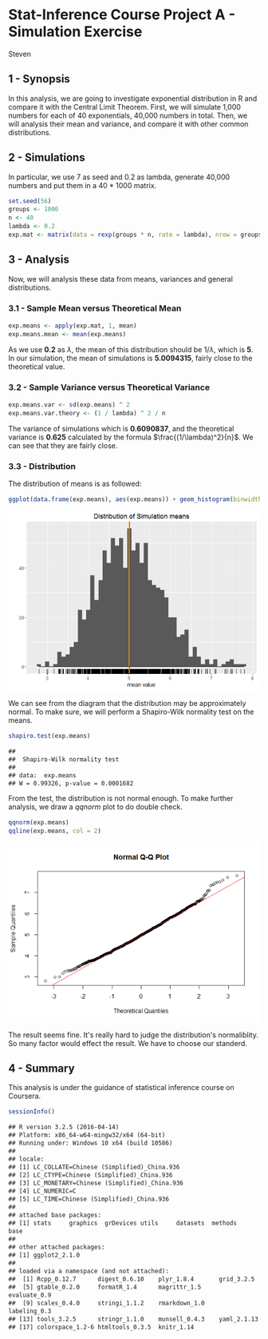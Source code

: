 # Stat-Inference Course Project A - Simulation Exercise
Steven  



## 1 - Synopsis

In this analysis, we are going to investigate exponential distribution in R and compare it with the Central Limit Theorem. First, we will simulate 1,000 numbers for each of 40 exponentials, 40,000 numbers in total. Then, we will analysis their mean and variance, and compare it with other common distributions.

## 2 - Simulations

In particular, we use 7 as seed and 0.2 as lambda, generate 40,000 numbers and put them in a 40 * 1000 matrix.


```r
set.seed(56)
groups <- 1000
n <- 40
lambda <- 0.2
exp.mat <- matrix(data = rexp(groups * n, rate = lambda), nrow = groups)
```

## 3 - Analysis

Now, we will analysis these data from means, variances and general distributions.

### 3.1 - Sample Mean versus Theoretical Mean


```r
exp.means <- apply(exp.mat, 1, mean)
exp.means.mean <- mean(exp.means)
```

As we use **0.2** as $\lambda$, the mean of this distribution should be $1/\lambda$, which is **5**. In our simulation, the mean of simulations is **5.0094315**, fairly close to the theoretical value.

### 3.2 - Sample Variance versus Theoretical Variance


```r
exp.means.var <- sd(exp.means) ^ 2
exp.means.var.theory <- (1 / lambda) ^ 2 / n
```

The variance of simulations which is **0.6090837**, and the theoretical variance is **0.625** calculated by the formula $\frac{(1/\lambda)^2}{n}$. We can see that they are fairly close.
 
### 3.3 - Distribution

The distribution of means is as followed:


```r
ggplot(data.frame(exp.means), aes(exp.means)) + geom_histogram(binwidth = 0.1) + geom_rug() + geom_vline(xintercept = mean(exp.means), size = 1, col = "red") + geom_vline(xintercept = 1 / lambda, size = 1, col = "orange") + stat_function(fun = dnorm, args = list(mean = 5, sd = 5)) + labs(title = "Distribution of Simulation means", x = "mean value", y = "")
```

![](simulation_files/figure-html/distribution-1.png)<!-- -->

We can see from the diagram that the distribution may be approximately normal. To make sure, we will perform a Shapiro-Wilk normality test on the means.


```r
shapiro.test(exp.means)
```

```
## 
## 	Shapiro-Wilk normality test
## 
## data:  exp.means
## W = 0.99326, p-value = 0.0001682
```

From the test, the distribution is not normal enough. To make further analysis, we draw a *qqnorm* plot to do double check. 


```r
qqnorm(exp.means)
qqline(exp.means, col = 2)
```

![](simulation_files/figure-html/qqplot-1.png)<!-- -->

The result seems fine. It's really hard to judge the distribution's normaliblity. So many factor would effect the result. We have to choose our standerd.

## 4 - Summary

This analysis is under the guidance of statistical inference course on Coursera. 


```r
sessionInfo()
```

```
## R version 3.2.5 (2016-04-14)
## Platform: x86_64-w64-mingw32/x64 (64-bit)
## Running under: Windows 10 x64 (build 10586)
## 
## locale:
## [1] LC_COLLATE=Chinese (Simplified)_China.936 
## [2] LC_CTYPE=Chinese (Simplified)_China.936   
## [3] LC_MONETARY=Chinese (Simplified)_China.936
## [4] LC_NUMERIC=C                              
## [5] LC_TIME=Chinese (Simplified)_China.936    
## 
## attached base packages:
## [1] stats     graphics  grDevices utils     datasets  methods   base     
## 
## other attached packages:
## [1] ggplot2_2.1.0
## 
## loaded via a namespace (and not attached):
##  [1] Rcpp_0.12.7      digest_0.6.10    plyr_1.8.4       grid_3.2.5      
##  [5] gtable_0.2.0     formatR_1.4      magrittr_1.5     evaluate_0.9    
##  [9] scales_0.4.0     stringi_1.1.2    rmarkdown_1.0    labeling_0.3    
## [13] tools_3.2.5      stringr_1.1.0    munsell_0.4.3    yaml_2.1.13     
## [17] colorspace_1.2-6 htmltools_0.3.5  knitr_1.14
```
